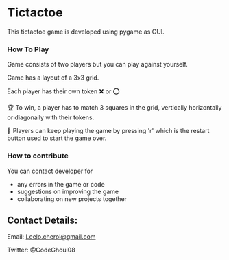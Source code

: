 # Tictactoe
This tictactoe game is developed using pygame as GUI.

### How To Play
Game  consists of two players but you can play against yourself.

Game has a layout of a 3x3 grid.

Each player has their own token :x: or :o:

:trophy: To win, a player has to match 3 squares in the grid, vertically
horizontally or diagonally with their tokens.


:repeat: Players can keep playing the game by pressing 'r' which is the 
restart button used to start the game over.

### How to contribute
You can contact developer for 
* any errors in the game or code
* suggestions on improving the game
* collaborating on new projects together

## Contact Details:
Email: Leelo.cherol@gmail.com

Twitter: @CodeGhoul08
